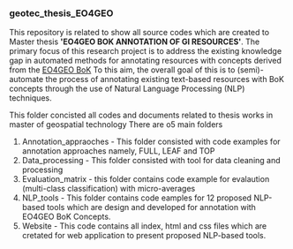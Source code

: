 ### geotec_thesis_EO4GEO
This repository is related to show all source codes which are created to Master thesis **'EO4GEO BOK ANNOTATION OF GI RESOURCES'**. 
The primary focus of this research project is to address the existing knowledge gap in automated methods for annotating resources with concepts derived from the [EO4GEO BoK](http://www.eo4geo.eu/bok/) To this aim, the overall goal of this is to (semi)-automate the process of annotating existing text-based resources with BoK concepts through the use of Natural Language Processing (NLP) techniques.

This folder concisted all  codes and documents related to thesis works in master of geospatial technology
There are o5 main folders
1. Annotation_appraoches - This folder consisted with code examples for annotation approaches namely, FULL, LEAF and TOP
2. Data_processing - This folder consisted with tool for data cleaning and processing
3. Evaluation_matrix - this folder contains code example for evalaution (multi-class classification) with micro-averages
4. NLP_tools - This folder contains code eamples for 12 proposed NLP-based tools which are design and developed for annotation with EO4GEO BoK Concepts.
5. Website - This code contains all index, html and css files which are cretated for web application to present proposed NLP-based tools.
